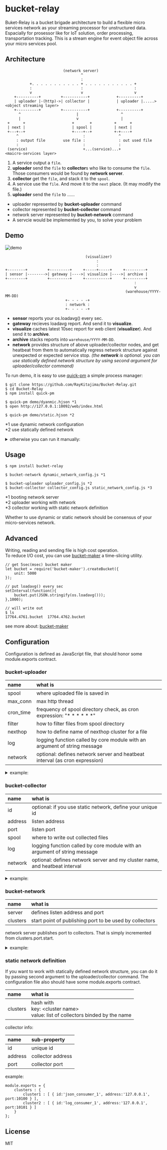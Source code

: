 
# bucket-relay

Buket-Relay is a bucket brigade architecture to build a flexible micro services network as your streaming processor for unstructured data.
Espacially for prosessor like for IoT solution, order processing, transportation tracking.
This is a stream engine for event object file across your micro services pool.


## Architecture

``` 
                          (network server)
                                  ^
                                  :
           +. . . . . . . . . . . + . . . . . . . . . . . +
           :                      :                       :
           v                      v                       v
    +----------+         +-----------+            +----------+
    | uploader |-(http)->| collector |            | uploader |.....>    <object streaming layer>
    +----------+         +-----------+            +----------+
      ^                         |                   ^
      |                         v                   |
 +      +                     +       +          +      +
 | next |                     | spool |          | next |
 +---+--+                     +----+--+          +-+----+
     ^                             :               ^
     : output file        use file :               : out used file
     :                             :               :
 (service)                         +...(service)...+                    <maicro-services layer>
``` 

1. A service output a `file`.
2. **uploader** send the `file` to **collector**s who like to consume the `file`. Those consumers would be found by **network server**.
3. **collector** get the `file`, and stack it to the `spool`.
4. A service use the `file`. And move it to the `next` place. (It may modify the file.)
5. **uploader** send the `file` to ......

* uploader represented by **bucket-uploader** command
* collector represented by **bucket-collector** command
* network server represented by **bucket-network** command
* A servcie would be implemented by you, to solve your problem


## Demo

![demo](https://user-images.githubusercontent.com/4404088/44306219-51bc9b80-a3c5-11e8-8ce2-ddbe1100333d.gif)

```
                                    (visualizer)
                                         :
                                         :
+--------+         +---------+     +-----+-----+     +---------+
| sensor |-------->| gateway |---->| visualize |---->| archive |
+--------+         +---------+     +-----------+     +---------+
                                                          :
                                                          v
                                                      (warehouse/YYYY-MM-DD)
                           +- - - - -+
                           : network :
                           +- - - - -+
```

* **sensor** reports your os.loadavg() every sec.
* **gateway** recieves loadavg report. And send it to **visualize**.
* **visualize** caches latest 10sec report for web client (**visualizer**). And send it to **archive**.
* **archive** stacks reports into `warehouse/YYYY-MM-DD`.
* **network** provides structure of above uploader/collector nodes, and get heatbeat from them to automatically regress network structure against unexpected or expected service stop. _(the **network** is optional. you can use statically defined network structure by using second argument for uploader/collector command)_

To run demo, it is easy to use [quick-pm](https://github.com/RayKitajima/Quick-PM) a simple process manager:

``` 
$ git clone https://github.com/RayKitajima/Bucket-Relay.git
$ cd Bucket-Relay
$ npm install quick-pm

$ quick-pm demo/dyanmic.hjson *1
$ open http://127.0.0.1:10092/web/index.html

$ quick-pm demo/static.hjson *2
``` 

*1 use dynamic network configuration  
*2 use statically defined network

<details>
<summary>otherwise you can run it manually:</summary>

``` 
$ git clone https://github.com/RayKitajima/Bucket-Relay.git
$ cd Bucket-Relay

// network server
$ node lib/bucket-network.js demo/network/dynamic.js

// gateway : collecting the loadavg report
$ node demo/gateway/service.js
$ node lib/bucket-uploader.js demo/gateway/conf/uploader.js

// visualize : realtime chart
$ node demo/visualize/service.js
$ node lib/bucket-collector.js demo/visualize/conf/collector.js
$ node lib/bucket-uploader.js demo/visualize/conf/uploader.js

// archive : report log
$ node demo/archive/service.js
$ node lib/bucket-collector.js demo/archive/conf/collector.js

// sensor : report loadavg of your machine
$ node demo/sensor/loadavg.js
``` 

</details>


## Usage

``` 
$ npm install bucket-relay

$ bucket-network dynamic_network_config.js *1

$ bucket-uploader uploader_config.js *2
$ bucket-collector collector_config.js static_network_config.js *3
``` 

*1 booting network server  
*2 uploader working with network  
*3 collector working with static network definition

Whether to use dynamic or static network should be consensus of your micro-services network.


## Advanced

Writing, reading and sending file is high cost operation.  
To reduce I/O cost, you can use [bucket-maker](https://github.com/RayKitajima/Bucket-Maker) a time-slicing utility.

``` 
// get 5sec(msec) bucket maker
let bucket = require('bucket-maker').createBucket({
	unit: 5000
});

// put loadavg() every sec
setInterval(function(){
	bucket.put(JSON.stringify(os.loadavg()));
},1000);

// will write out
$ ls 
17764.4761.bucket  17764.4762.bucket
``` 

see more about: [bucket-maker](https://github.com/RayKitajima/Bucket-Maker)


## Configuration

Configuration is defined as JavaScript file, that should honor some module.exports contract.

### bucket-uploader

| name      | what is                                                                     |
|:----------|:----------------------------------------------------------------------------|
| spool     | where uploaded file is saved in                                             |
| max_conn  | max http thread                                                             |
| cron_time | frequency of spool directory check, as cron expression: "\* \* \* \* \* \*" |
| filter    | how to filter files from spool directory                                    |
| nexthop   | how to define name of nexthop cluster for a file                            |
| log       | logging function called by core module with an argument of string message   |
| network   | optional: defines network server and heatbeat interval (as cron expression) |

<details>
<summary>example:</summary>

``` 
module.exports = {
	spool     : '/path/to/spool',
	max_conn  : 30,
	cron_time : '*/10 * * * * *',
	filter    : function(files){ files.filter( v => v.match(/\.json|\.log$/) ); },
	nexthop   : function(f){ if( f.match(/\.json$/) ){ return 'cluster1' }else{ return 'cluster2' } },
	log       : function(msg){ console.log(msg); },
	network   : { server:'127.0.0.1:10088', heatbeat:'*/30 * * * * *' },
};
``` 

</details>

### bucket-collector

| name    | what is                                                                     |
|:--------|:----------------------------------------------------------------------------|
| id      | optional: if you use static network, define your unique id                  |
| address | listen address                                                              |
| port    | listen port                                                                 |
| spool   | where to write out collected files                                          |
| log     | logging function called by core module with an argument of string message   |
| network | optional: defines network server and my cluster name, and heatbeat interval |

<details>
<summary>example:</summary>

``` 
module.exports = {
	id      : 'json_consumer_1'
	address : '127.0.0.1',
	port    : 10100,
	spool   : /path/to/spool,
	log     : function(msg){ console.log(msg); },
	network : { server:"http://127.0.0.1:10088/", cluster:'cluster1', heatbeat:"*/10 * * * * *" }
};
``` 

</details>


### bucket-network

| name     | what is                                                  |
|:---------|:---------------------------------------------------------|
| server   | defines listen address and port                          | 
| clusters | start point of publishing port to be used by collectors  |

network server publishes port to collectors. That is simply incremented from clusters.port.start.

<details>
<summary>example:</summary>

```
module.exports = {
	server   : { address:'127.0.0.1', port:10088 },
	clusters : { port:{start:10100} }
};
```

</details>

### static network definition

If you want to work with statically defined network structure, you can do it by passing second argument to the uploader/collector command.
The configuration file also should have some module.exports contract.

| name      | what is           |
|:----------|:------------------|
| clusters  | hash with<br>key: \<cluster name\><br>value: list of collectors binded by the name |

collector info:

| name      | sub-property      |
|:----------|:------------------|
| id        | unique id         |
| address   | collector address |
| port      | collector port    |

example:

``` 
module.exports = {
	clusters : {
		cluster1 : [ { id:'json_consumer_1', address:'127.0.0.1', port:10100 } ],
		cluster2 : [ { id:'log_consumer_1', address:'127.0.0.1', port:10101 } ]
	}
};
``` 

## License

MIT

